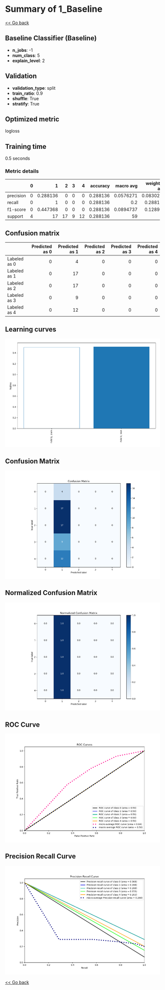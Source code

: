 # Summary of 1_Baseline

[<< Go back](../README.md)


## Baseline Classifier (Baseline)
- **n_jobs**: -1
- **num_class**: 5
- **explain_level**: 2

## Validation
 - **validation_type**: split
 - **train_ratio**: 0.9
 - **shuffle**: True
 - **stratify**: True

## Optimized metric
logloss

## Training time

0.5 seconds

### Metric details
|           |   0 |         1 |   2 |   3 |   4 |   accuracy |   macro avg |   weighted avg |   logloss |
|:----------|----:|----------:|----:|----:|----:|-----------:|------------:|---------------:|----------:|
| precision |   0 |  0.288136 |   0 |   0 |   0 |   0.288136 |   0.0576271 |      0.0830221 |   1.51076 |
| recall    |   0 |  1        |   0 |   0 |   0 |   0.288136 |   0.2       |      0.288136  |   1.51076 |
| f1-score  |   0 |  0.447368 |   0 |   0 |   0 |   0.288136 |   0.0894737 |      0.128903  |   1.51076 |
| support   |   4 | 17        |  17 |   9 |  12 |   0.288136 |  59         |     59         |   1.51076 |


## Confusion matrix
|              |   Predicted as 0 |   Predicted as 1 |   Predicted as 2 |   Predicted as 3 |   Predicted as 4 |
|:-------------|-----------------:|-----------------:|-----------------:|-----------------:|-----------------:|
| Labeled as 0 |                0 |                4 |                0 |                0 |                0 |
| Labeled as 1 |                0 |               17 |                0 |                0 |                0 |
| Labeled as 2 |                0 |               17 |                0 |                0 |                0 |
| Labeled as 3 |                0 |                9 |                0 |                0 |                0 |
| Labeled as 4 |                0 |               12 |                0 |                0 |                0 |

## Learning curves
![Learning curves](learning_curves.png)
## Confusion Matrix

![Confusion Matrix](confusion_matrix.png)


## Normalized Confusion Matrix

![Normalized Confusion Matrix](confusion_matrix_normalized.png)


## ROC Curve

![ROC Curve](roc_curve.png)


## Precision Recall Curve

![Precision Recall Curve](precision_recall_curve.png)



[<< Go back](../README.md)

